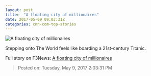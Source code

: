 ```yaml
---
layout: post
title:  "A floating city of millionaires"
date: 2017-05-09 09:03:31Z
categories: cnn-com-top-stories
---
```


![A floating city of millionaires](http://i2.cdn.cnn.com/cnnnext/dam/assets/170502101242-17-the-world-cruise-super-tease.jpg)

Stepping onto The World feels like boarding a 21st-century Titanic.


Full story on F3News: [A floating city of millionaires](http://www.f3nws.com/n/jspyGJ)

> Posted on: Tuesday, May 9, 2017 2:03:31 PM
